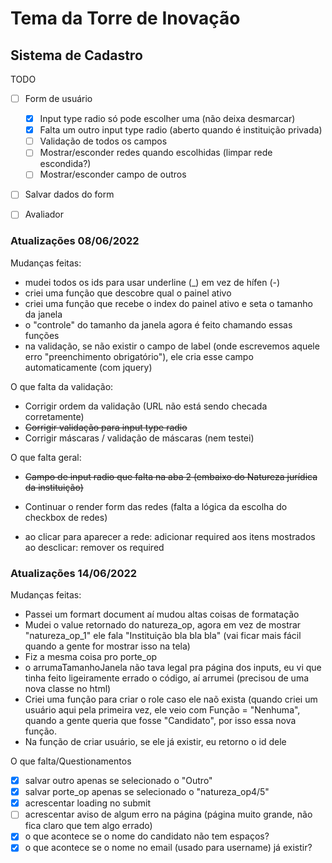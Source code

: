 # Tema da Torre de Inovação

## Sistema de Cadastro
TODO
- [ ] Form de usuário
    - [X] Input type radio só pode escolher uma (não deixa desmarcar)
    - [X] Falta um outro input type radio (aberto quando é instituição privada)
    - [ ] Validação de todos os campos
    - [ ] Mostrar/esconder redes quando escolhidas (limpar rede escondida?) 
    - [ ] Mostrar/esconder campo de outros
- [ ] Salvar dados do form
- [ ] Avaliador


### Atualizações 08/06/2022
Mudanças feitas:

- mudei todos os ids para usar underline (_) em vez de hífen (-)
- criei uma função que descobre qual o painel ativo
- criei uma função que recebe o index do painel ativo e seta o tamanho da janela
- o "controle" do tamanho da janela agora é feito chamando essas funções
- na validação, se não existir o campo de label (onde escrevemos aquele erro "preenchimento obrigatório"), ele cria esse campo automaticamente (com jquery)


O que falta da validação:

- Corrigir ordem da validação (URL não está sendo checada corretamente)
- ~~Corrigir validação para input type radio~~
- Corrigir máscaras / validação de máscaras (nem testei)

O que falta geral:
- ~~Campo de input radio que falta na aba 2 (embaixo do Natureza jurídica da instituição)~~
- Continuar o render form das redes (falta a lógica da escolha do checkbox de redes)


- ao clicar para aparecer a rede: adicionar required aos itens mostrados
ao desclicar: remover os required

### Atualizações 14/06/2022
Mudanças feitas:
- Passei um formart document aí mudou altas coisas de formatação
- Mudei o value retornado do natureza_op, agora em vez de mostrar "natureza_op_1" ele fala "Instituição bla bla bla" (vai ficar mais fácil quando a gente for mostrar isso na tela)
- Fiz a mesma coisa pro porte_op
- o arrumaTamanhoJanela não tava legal pra página dos inputs, eu vi que tinha feito ligeiramente errado o código, aí arrumei (precisou de uma nova classe no html)
- Criei uma função para criar o role caso ele naõ exista (quando criei um usuário aqui pela primeira vez, ele veio com Função = "Nenhuma", quando a gente queria que fosse "Candidato", por isso essa nova função.
- Na função de criar usuário, se ele já existir, eu retorno o id dele

O que falta/Questionamentos
- [X] salvar outro apenas se selecionado o "Outro"
- [X] salvar porte_op apenas se selecionado o "natureza_op4/5"
- [X] acrescentar loading no submit
- [ ] acrescentar aviso de algum erro na página (página muito grande, não fica claro que tem algo errado)
- [X] o que acontece se o nome do candidato não tem espaços?
- [X] o que acontece se o nome no email (usado para username) já existir?